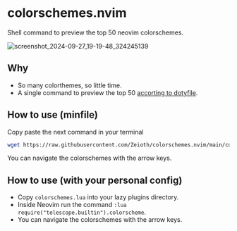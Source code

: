 # colorschemes.nvim
Shell command to preview the top 50 neovim colorschemes.

![screenshot_2024-09-27_19-19-48_324245139](https://github.com/user-attachments/assets/5f20a92d-eba6-491b-af76-7e1255f3b88a)

## Why
* So many colorthemes, so little time.
* A single command to preview the top 50 [accorting to dotyfile](https://dotfyle.com/neovim/colorscheme/top/).

## How to use (minfile)
Copy paste the next command in your terminal
```sh
wget https://raw.githubusercontent.com/Zeioth/colorschemes.nvim/main/colorschemes-minfile.lua -O preview-colorschemes.lua && nvim -u preview-colorschemes.lua
```
You can navigate the colorschemes with the arrow keys.

## How to use (with your personal config)
* Copy `colorschemes.lua` into your lazy plugins directory.
* Inside Neovim run the command `:lua require("telescope.builtin").colorscheme`.
* You can navigate the colorschemes with the arrow keys.
